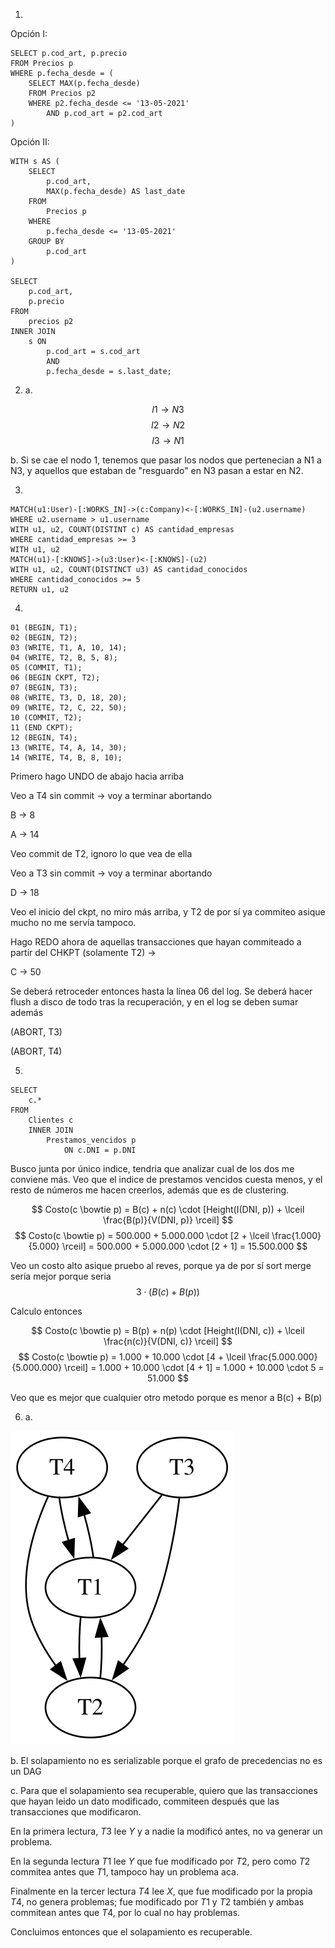 1. 

Opción I:

```
SELECT p.cod_art, p.precio
FROM Precios p
WHERE p.fecha_desde = (
    SELECT MAX(p.fecha_desde)
    FROM Precios p2
    WHERE p2.fecha_desde <= '13-05-2021'
        AND p.cod_art = p2.cod_art
)
```

Opción II:

```
WITH s AS (
    SELECT 
        p.cod_art, 
        MAX(p.fecha_desde) AS last_date
    FROM 
        Precios p
    WHERE 
        p.fecha_desde <= '13-05-2021'
    GROUP BY 
        p.cod_art
)

SELECT 
    p.cod_art, 
    p.precio
FROM 
    precios p2
INNER JOIN
    s ON 
        p.cod_art = s.cod_art 
        AND 
        p.fecha_desde = s.last_date;
```

2. a.

$$
I1 \rightarrow N3
$$
$$
I2 \rightarrow N2
$$
$$
I3 \rightarrow N1
$$

b. Si se cae el nodo 1, tenemos que pasar los nodos que pertenecian a N1 a N3, y aquellos que estaban de "resguardo" en N3 pasan a estar en N2.

3.

```
MATCH(u1:User)-[:WORKS_IN]->(c:Company)<-[:WORKS_IN]-(u2.username)
WHERE u2.username > u1.username
WITH u1, u2, COUNT(DISTINT c) AS cantidad_empresas
WHERE cantidad_empresas >= 3
WITH u1, u2
MATCH(u1)-[:KNOWS]->(u3:User)<-[:KNOWS]-(u2)
WITH u1, u2, COUNT(DISTINCT u3) AS cantidad_conocidos
WHERE cantidad_conocidos >= 5
RETURN u1, u2
```

4.

```
01 (BEGIN, T1);
02 (BEGIN, T2);
03 (WRITE, T1, A, 10, 14);
04 (WRITE, T2, B, 5, 8);
05 (COMMIT, T1);
06 (BEGIN CKPT, T2);
07 (BEGIN, T3);
08 (WRITE, T3, D, 18, 20);
09 (WRITE, T2, C, 22, 50);
10 (COMMIT, T2);
11 (END CKPT);
12 (BEGIN, T4);
13 (WRITE, T4, A, 14, 30);
14 (WRITE, T4, B, 8, 10);
```

Primero hago UNDO de abajo hacia arriba

Veo a T4 sin commit -> voy a terminar abortando

B -> 8

A -> 14

Veo commit de T2, ignoro lo que vea de ella

Veo a T3 sin commit -> voy a terminar abortando

D -> 18

Veo el inicio del ckpt, no miro más arriba, y T2 de por sí ya commiteo asique mucho no me servía tampoco.

Hago REDO ahora de aquellas transacciones que hayan commiteado a partir del CHKPT (solamente T2) ->

C -> 50

Se deberá retroceder entonces hasta la línea 06 del log. Se deberá hacer flush a disco de todo tras la recuperación, y en el log se deben sumar además

(ABORT, T3)

(ABORT, T4)

5.

```
SELECT 
    c.*
FROM
    Clientes c
    INNER JOIN 
        Prestamos_vencidos p 
            ON c.DNI = p.DNI
```

Busco junta por único indice, tendria que analizar cual de los dos me conviene más. Veo que el indice de prestamos vencidos cuesta menos, y el resto de números me hacen creerlos, además que es de clustering.

$$
Costo(c \bowtie p) = B(c) + n(c) \cdot [Height(I(DNI, p)) + \lceil \frac{B(p)}{V(DNI, p)} \rceil] 
$$
$$
Costo(c \bowtie p) = 500.000 + 5.000.000 \cdot [2 + \lceil \frac{1.000}{5.000} \rceil] = 500.000 + 5.000.000 \cdot [2 + 1] = 15.500.000
$$

Veo un costo alto asique pruebo al reves, porque ya de por sí sort merge sería mejor porque seria 
$$
3 \cdot (B(c)+B(p))
$$ 

Calculo entonces

$$
Costo(c \bowtie p) = B(p) + n(p) \cdot [Height(I(DNI, c)) + \lceil \frac{n(c)}{V(DNI, c)} \rceil]
$$
$$
Costo(c \bowtie p) = 1.000 + 10.000 \cdot [4 + \lceil \frac{5.000.000}{5.000.000} \rceil] = 1.000 + 10.000 \cdot [4 + 1] = 1.000 + 10.000 \cdot 5 = 51.000
$$

Veo que es mejor que cualquier otro metodo porque es menor a B(c) + B(p)

6. a.

![Grafo de precedencias](grafo-1c-col1.svg)

b. El solapamiento no es serializable porque el grafo de precedencias no es un DAG

c. Para que el solapamiento sea recuperable, quiero que las transacciones que hayan leido un dato modificado, commiteen después que las transacciones que modificaron.

En la primera lectura, $T3$ lee $Y$ y a nadie la modificó antes, no va generar un problema. 

En la segunda lectura $T1$ lee $Y$ que fue modificado por $T2$, pero como $T2$ commitea antes que $T1$, tampoco hay un problema aca.

Finalmente en la tercer lectura $T4$ lee $X$, que fue modificado por la propia $T4$, no genera problemas; fue modificado por $T1$ y $T2$ también y ambas commitean antes que $T4$, por lo cual no hay problemas.

Concluimos entonces que el solapamiento es recuperable.
